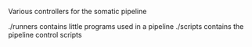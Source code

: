 Various controllers for the somatic pipeline

./runners contains little programs used in a pipeline
./scripts contains the pipeline control scripts

